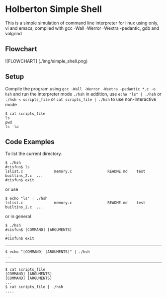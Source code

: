 # Holberton Simple Shell
This is a simple simulation of command line interpreter for linux using only, vi and emacs, compiled with gcc -Wall -Werror -Wextra -pedantic, gdb and valgrind

## Flowchart
![FLOWCHART] (./img/simple_shell.png)

## Setup
Compile the program using `gcc -Wall -Werror -Wextra -pedantic *.c -o hsh`
and run the interpreter mode `./hsh` in addition, use `echo "ls" | ./hsh` or `./hsh < scripts_file` or `cat scripts_file | ./hsh` to use non-interactive mode

```
$ cat scripts_file
ls
pwd
ls -la
```
## Code Examples
To list the current directory.
```
$ ./hsh
#cisfun$ ls
lslist.c              memory.c                README.md    test        builtins_2.c  ...
#cisfun$ exit
```
or use
```
$ echo "ls" | ./hsh
lslist.c              memory.c                README.md    test        builtins_2.c  ...
```
or in general
```
$ ./hsh
#cisfun$ [COMMAND] [ARGUMENTS]
...
#cisfun$ exit
```
-----------------------------
```
$ echo "[COMMAND] [ARGUMENTS]" | ./hsh
...
```
-----------------------------
```
$ cat scripts_file
[COMMAND] [ARGUMENTS]
[COMMAND] [ARGUMENTS]
...
$ cat scripts_file | ./hsh
....
```
